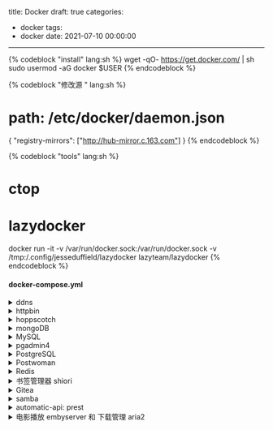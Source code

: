 title: Docker
draft: true
categories:
  - docker
tags:
  - docker
date: 2021-07-10 00:00:00
---
{% codeblock "install" lang:sh %}
wget -qO- https://get.docker.com/ | sh
sudo usermod -aG docker $USER
{% endcodeblock %}

{% codeblock "修改源 " lang:sh %}
# path: /etc/docker/daemon.json
{
  "registry-mirrors": ["http://hub-mirror.c.163.com"]
}
{% endcodeblock %}

{% codeblock "tools" lang:sh %}
# ctop
# lazydocker
docker run -it -v /var/run/docker.sock:/var/run/docker.sock -v /tmp:/.config/jesseduffield/lazydocker lazyteam/lazydocker
{% endcodeblock %}

#### docker-compose.yml 
<details><summary> ddns </summary>
```sh
version: '3.1'
services:
  ddns_go:
    image: jeessy/ddns-go
    restart: unless-stopped
    network_mode: "host"
    volumes:
      - ./data/ddns:/root
  # port: 9876
  
  ddns:
    image: sanjusss/aliyun-ddns
    restart: always
    network_mode: "host"
    environment:
      #  https://usercenter.console.aliyun.com/
      AKID: 
      AKSCT: 
      DOMAIN: 
      REDO: 30
      TTL: 600
      TIMEZONE: 8.0
      TYPE: A,AAAA
```

</details>

<details><summary> gops </summary>
  ```sh
version: '3'
services:
  db:
    image: postgres:11-alpine
    restart: unless-stopped
    environment:
      POSTGRES_USER: 'gogs'
      POSTGRES_PASSWORD: 'gogs'
      POSTGRES_DB: 'postgres'
    ports:
      - "5432:5432"
    networks:
      - gogs_net
    volumes:
      - ./data/postgres_data:/var/lib/postgresql/data

  gogs:
    image: gogs/gogs:latest
    networks:
      - gogs_net
    depends_on:
      - db
    links:
      - db
    ports:
      - "10022:22"
      - "10080:3000"
    restart: unless-stopped
    volumes:
      - ./data/gogs_data:/data:rw

networks:
  gogs_net:
    driver: bridge
```

</details>

<details><summary> httpbin </summary>
```sh
docker run -p 80:80 kennethreitz/httpbin
http://127.0.0.1/get?show_env=1
```
</details>


<details><summary> hoppscotch </summary>
```sh
docker run --rm --name hoppscotch -p 3000:3000 hoppscotch/hoppscotch:latest
```
</details>


<details><summary> mongoDB </summary>
  
```sh
# .env
MONGO_ROOT_USER=username
MONGO_ROOT_PASSWORD=password
MONGODB_URL=mongodb://username:password@mongo:27017
```
  
```sh
# mongo.yml
version: '3.1'

services:

  mongo:
    image: mongo
    restart: always
    ports:
      - 27017:27017
    environment:
      - MONGO_INITDB_ROOT_USERNAME=${MONGO_ROOT_USER}
      - MONGO_INITDB_ROOT_PASSWORD=${MONGO_ROOT_PASSWORD}
    volumes:
      - ./data/mongo:/data/db

  mongo-express:
    image: mongo-express
    restart: always
    ports:
      - 8081:8081
    links:
      - mongo
    environment:
      - ME_CONFIG_MONGODB_URL=${MONGODB_URL}
      - ME_CONFIG_BASICAUTH_USERNAME=${MONGO_ROOT_USER}
      - ME_CONFIG_BASICAUTH_PASSWORD=${MONGO_ROOT_PASSWORD}

```

</details>


<details><summary> MySQL </summary>
```sh
version: '3.1'

services:
  db:
    # We use a mariadb image which supports both amd64 & arm64 architecture
    image: mariadb:10.6.4-focal
    # If you really want to use MySQL, uncomment the following line
    #image: mysql:8.0.27
    command: '--default-authentication-plugin=mysql_native_password'
    volumes:
      - ./data/mysql:/var/lib/mysql
    restart: always
    environment:
      - MYSQL_ROOT_PASSWORD=password
      - MYSQL_DATABASE=data
      - MYSQL_USER=user
      - MYSQL_PASSWORD=password
      - MYSQL_ROOT_HOST=%
    ports:
      - 3306:3306
```


 linux配置
```sh
/etc/mysql/my.cnf:

[client]
default-character-set = utf8

[mysqld]
default-storage-engine = INNODB
character-set-server = utf8
collation-server = utf8_general_ci
```


 others
```sh
protected-mode yes

mysqldump -u root -p --all-databases > data.txt
source data.txt

create database testdb default charset utf8 COLLATE utf8_general_ci;

http://docs.peewee-orm.com/en/latest/peewee/playhouse.html#pwiz-a-model-generator
```

</details>


<details><summary>pgadmin4</summary>
  ```sh
version: '3.5'
services:
  pgadmin:
    container_name: pgadmin4_container
    image: dpage/pgadmin4
    restart: always
    environment:
      PGADMIN_DEFAULT_EMAIL: xx@xx.com
      PGADMIN_DEFAULT_PASSWORD: password
    ports:
      - "80:80"
```

</details>


<details><summary> PostgreSQL </summary>
  
```sh
version: '3'
services:
  db:
    image: postgres:10-alpine
    restart: always
    ports:
      - 5432:5432
    environment:
      POSTGRES_PASSWORD: 'password'
      POSTGRES_USER: 'user'
      POSTGRES_DB: 'postgres'
      PGDATA: '/var/lib/postgresql/data'
    volumes:
      - ./postgres:/var/lib/postgresql/data

  admin:
    image: adminer
    restart: always
    depends_on: 
      - db
    ports:
      - 8080:8080

```

可视化工具推荐
```sh
docker run -d -e SESSIONS=true -p 8081:8081 sosedoff/pgweb

# mac
tableplus
```

在linux 中安装
```sh
sudo apt-get install postgresql-client
sudo apt-get install postgresql
# sudo apt-get install pgadmin3
# pgcli

sudo adduser dbuser
sudo su - postgres
# sudo -u postgres psql
psql
\password postgres
CREATE USER dbuser WITH PASSWORD 'password';
CREATE DATABASE exampledb OWNER dbuser;
GRANT ALL PRIVILEGES ON DATABASE exampledb to dbuser;

psql -U dbuser -d exampledb -h 127.0.0.1 -p 5432
psql exampledb
# psql exampledb < exampledb.sql  #恢复外部数据
pg_dump -U username -h localhost databasename >> sqlfile.sql

sudo vi /etc/postgresql/9.5/main/postgresql.conf
sudo gedit /etc/postgresql/9.5/main/pg_hba.conf		host all all 0.0.0.0/0 md5
sudo /etc/init.d/postgresql restart

```

查询有外键的数据
```sh
select count(*) from "case" where court_id in (select id from court where province ='');
```

导出数据结构
```sh
python -m pwiz -e postgresql -u user -P db > model.py
python -m pwiz -e mysql -H 192.168.1.x -u root -P dbname > model.py

```

</details>


<details><summary> Postwoman </summary>
  ```sh
docker run -p 3000:3000 liyasthomas/postwoman:latest
  ```
</details>


<details><summary> Redis </summary>

redis 及其持久化
```sh
# redis.conf
requirepass 123456
appendonly yes
daemonize no
```

```sh
version: '3'
services:
  redis:
      image: redis
      restart: unless-stopped
      # command: redis-server --requirepass 123456
      command: redis-server /usr/local/etc/redis/redis.conf
      ports:
        - 6379:6379
      volumes:
        - ./redis.conf:/usr/local/etc/redis/redis.conf
        - ./data/redis:/data/
```

</details>


<details><summary>书签管理器 shiori</summary>


```sh
# 原链接 https://github.com/go-shiori/shiori/
# loginuser: shiori 	
# passwd: gopher
version: "2.1"
services:
  shiori:
    image: nicholaswilde/shiori:latest
    container_name: shiori-default
    environment:
      TZ: Asia/Shanghai
      PUID: 1000
      PGID: 1000
      SHIORI_PG_HOST: db
      SHIORI_PG_PORT: 5432
      SHIORI_PG_USER: user
      SHIORI_PG_PASS: password
      SHIORI_PG_NAME: ""
    ports:
      - 8080:8080
    restart: unless-stopped
    volumes:
      - ./data/shiori:/data
    depends_on:
      - db
  db:
    image: postgres
    restart: always
    environment:
      POSTGRES_USER: user
      POSTGRES_PASSWORD: password
    volumes:
      - ./data/shiori_postgres:/var/lib/postgresql/data

```
</details>

<details><summary>Gitea</summary>

```sh
# web管理界面里 默认端口3000和22不要改
# example: ssh://git@viewer.pub:58001/user/project.git

version: "3"

networks:
  gitea:
    external: false

services:
  server:
    image: gitea/gitea:1.15.4
    container_name: gitea
    environment:
      - USER_UID=1000
      - USER_GID=1000
      - DB_TYPE=postgres
      - DB_HOST=db:5432
      - DB_NAME=gitea
      - DB_USER=username
      - DB_PASSWD=password
    restart: always
    networks:
      - gitea
    volumes:
      - ./data/gitea/data:/data
    ports:
      - "58000:3000"
      - "58001:22"
    depends_on:
      - db

  db:
    image: postgres:13-alpine
    restart: always
    environment:
      - POSTGRES_USER=username
      - POSTGRES_PASSWORD=password
      - POSTGRES_DB=gitea
    networks:
      - gitea
    volumes:
      - ./data/gitea/postgres:/var/lib/postgresql/data
```
</details>

<details><summary>samba</summary>
```sh
version: '3.4'

services:
  samba:
    image: dperson/samba
    environment:
      TZ: 'EST5EDT'
    networks:
      - default
    ports:
      - "137:137/udp"
      - "138:138/udp"
      - "139:139/tcp"
      - "445:445/tcp"
    read_only: true
    tmpfs:
      - /tmp
    restart: unless-stopped
    stdin_open: true
    tty: true
    volumes:
      - /data:/mnt:z
    command: '-s "Volume;/mnt;yes;no;no;USER" -u "USER;PASSWORD" -p'
   ```
</details>

<details><summary>automatic-api: nocodb</summary>
```sh
version: '3.3'

services:
  root_db:
    image: postgres:13-alpine
    restart: unless-stopped
    ports:
      - 5432:5432
    command: postgres -c 'max_connections=500'
    environment:
      POSTGRES_PASSWORD: 'passwd'
      POSTGRES_USER: 'username'
      POSTGRES_DB: 'postgres'
      PGDATA: '/var/lib/postgresql/data'
    healthcheck:
      test: pg_isready -U "$$POSTGRES_USER" -d "$$POSTGRES_DB"
      interval: 10s
      timeout: 2s
      retries: 10
    volumes:
      - ./data/nocodb_pg:/var/lib/postgresql/data

  nocodb:
    depends_on:
      root_db:
        condition: service_healthy
    image: nocodb/nocodb:latest
    ports:
      - "8080:8080"
      - "8081:8081"
      - "8082:8082"
      - "8083:8083"
    restart: always
    environment:
      NC_DB: "pg://root_db:5432?u=username&p=passwd&d=postgres"
      
```
</details>

<details><summary>automatic-api: prest</summary>

```sh
# https://github.com/prest/prest#test-using-docker
version: "3"
services:
  postgres:
    image: postgres
    volumes:
      - "./data/postgres:/var/lib/postgresql/data"
    environment:
      - POSTGRES_USER=prest
      - POSTGRES_DB=prest
      - POSTGRES_PASSWORD=prest
    ports:
      - "5432:5432"
    healthcheck:
      test: ["CMD-SHELL", "pg_isready", "-U", "prest"]
      interval: 30s
      retries: 3
  prest:
    # use latest build - analyze the risk of using this version in production
    image: prest/prest
    links:
      - "postgres:postgres"
    environment:
      - PREST_DEBUG=false
      - PREST_AUTH_ENABLED=true
      - PREST_PG_HOST=postgres
      - PREST_PG_USER=prest
      - PREST_PG_PASS=prest
      - PREST_PG_DATABASE=prest
      - PREST_PG_PORT=5432
      - PREST_SSL_MODE=disable
    depends_on:
      postgres:
        condition: service_healthy
    ports:
      - "3000:3000"
```
</details>


<details><summary>电影播放 embyserver 和 下载管理 aria2 </summary>
```sh
version: "3.8"

services:

  Aria2-Pro:
    container_name: aria2-pro
    image: p3terx/aria2-pro
    environment:
      - PUID=65534
      - PGID=65534
      - UMASK_SET=022
      - RPC_SECRET=update_me
      - RPC_PORT=6800
      - LISTEN_PORT=6888
      - DISK_CACHE=64M
      - IPV6_MODE=true
      - UPDATE_TRACKERS=true
      - CUSTOM_TRACKER_URL=
      - TZ=Asia/Shanghai
    volumes:
      - ${PWD}/data/aria2-config:/config
      - ${PWD}/data/embyserver/movies:/downloads
# If you use host network mode, then no port mapping is required.
# This is the easiest way to use IPv6 networks.
    # network_mode: host
#    network_mode: bridge
    ports:
     - 6800:6800
     - 6888:6888
     - 6888:6888/udp
    restart: unless-stopped
# Since Aria2 will continue to generate logs, limit the log size to 1M to prevent your hard disk from running out of space.
    logging:
      driver: json-file
      options:
        max-size: 1m

# AriaNg is just a static web page, usually you only need to deploy on a single host.
  AriaNg:
    container_name: ariang
    image: p3terx/ariang
    command: --port 6880 --ipv6
    # network_mode: host
#    network_mode: bridge
    ports:
      - 192.168.50.4:6880:6880
    restart: unless-stopped
    logging:
      driver: json-file
      options:
        max-size: 1m
        
        
        
version: "2.3"
services:
  emby:
    image: emby/embyserver
    container_name: embyserver
    runtime: nvidia # Expose NVIDIA GPUs
    # network_mode: host # Enable DLNA and Wake-on-Lan
    environment:
      - UID=1000 # The UID to run emby as (default: 2)
      - GID=100 # The GID to run emby as (default 2)
      - GIDLIST=100 # A comma-separated list of additional GIDs to run emby as (default: 2)
    volumes:
      - ./data/embyserver/programdata:/config # Configuration directory
      - ./data/embyserver/tvshows:/mnt/share1 # Media directory
      - ./data/embyserver/movies:/media
    ports:
      - 8096:8096 # HTTP port
      # - 8920:8920 # HTTPS port
    devices:
      - /dev/dri:/dev/dri # VAAPI/NVDEC/NVENC render nodes
    #   - /dev/vchiq:/dev/vchiq # MMAL/OMX on Raspberry Pi
    restart: unless-stopped      
```
</details>

{% codeblock "网盘 cloudreve" lang:sh >folded %}
mkdir -vp cloudreve/{uploads,avatar} \
&& touch cloudreve/conf.ini \
&& touch cloudreve/cloudreve.db \
&& mkdir -p aria2/config \
&& mkdir -p data/aria2 \
&& chmod -R 777 data/aria2

version: "3.8"
services:
  cloudreve:
    container_name: cloudreve
    image: cloudreve/cloudreve:latest
    restart: unless-stopped
    ports:
      - "5212:5212"
    volumes:
      - ./data/aria2/downloads:/downloads
      - ./data/cloudreve/uploads:/cloudreve/uploads
      - ./data/cloudreve/conf.ini:/cloudreve/conf.ini
      - ./data/cloudreve/cloudreve.db:/cloudreve/cloudreve.db
      - ./data/cloudreve/avatar:/cloudreve/avatar
    depends_on:
      - Aria2-Pro

  Aria2-Pro:
    container_name: aria2-pro
    image: p3terx/aria2-pro
    environment:
      - PUID=65534
      - PGID=65534
      - UMASK_SET=022
      - RPC_SECRET=0b5c74bcc83fc89f29b6f9f4e8a812ef87f69258
      - RPC_PORT=6800
      - LISTEN_PORT=6888
      - DISK_CACHE=64M
      - IPV6_MODE=true
      - UPDATE_TRACKERS=true
      # - CUSTOM_TRACKER_URL=
      - TZ=Asia/Shanghai
    volumes:
      - ./data/aria2/config:/config
      - ./data/aria2/downloads:/downloads
    restart: unless-stopped
     
{% endcodeblock %}